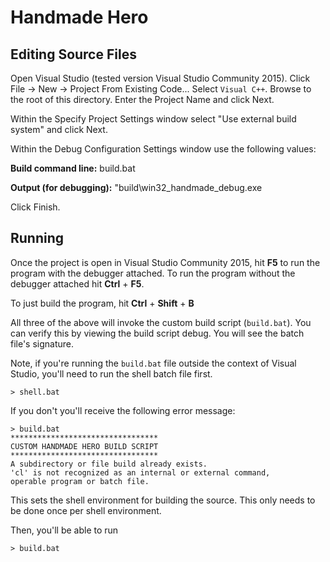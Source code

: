 # Handmade Hero

## Editing Source Files

Open Visual Studio (tested version Visual Studio Community 2015). Click File -> New -> Project From Existing Code... Select `Visual C++`. Browse to the root of this directory. Enter the Project Name and click Next. 

Within the Specify Project Settings window select "Use external build system" and click Next.

Within the Debug Configuration Settings window use the following values:

**Build command line:** build.bat

**Output (for debugging):** "build\win32_handmade_debug.exe

Click Finish.

## Running

Once the project is open in Visual Studio Community 2015, hit **F5** to run the program with the debugger attached. To run the program without the debugger attached hit **Ctrl** + **F5**.

To just build the program, hit **Ctrl** + **Shift** + **B**

All three of the above will invoke the custom build script (`build.bat`). You can verify this by viewing the build script debug. You will see the batch file's signature.

Note, if you're running the `build.bat` file outside the context of Visual Studio, you'll need to run the shell batch file first.

`> shell.bat`

If you don't you'll receive the following error message:

```
> build.bat
*********************************
CUSTOM HANDMADE HERO BUILD SCRIPT
*********************************
A subdirectory or file build already exists.
'cl' is not recognized as an internal or external command,
operable program or batch file.
```


This sets the shell environment for building the source. This only needs to be done once per shell environment.

Then, you'll be able to run

```
> build.bat
```
